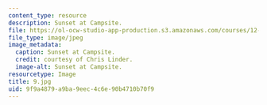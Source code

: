 ```yaml
---
content_type: resource
description: Sunset at Campsite.
file: https://ol-ocw-studio-app-production.s3.amazonaws.com/courses/12-753-geodynamics-seminar-spring-2006/9f9a4879a9ba9eec4c6e90b4710b70f9_9.jpg
file_type: image/jpeg
image_metadata:
  caption: Sunset at Campsite.
  credit: courtesy of Chris Linder.
  image-alt: Sunset at Campsite.
resourcetype: Image
title: 9.jpg
uid: 9f9a4879-a9ba-9eec-4c6e-90b4710b70f9
---
```

